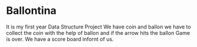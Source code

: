 
# Ballontina

It  is  my  first  year  Data Structure Project
We have  coin and ballon we have to collect the coin  with the help of ballon
and  if  the arrow hits the ballon  Game is  over. We have  a  score board infornt  of  us.
